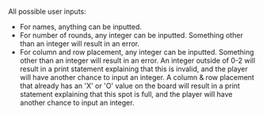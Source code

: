 All possible user inputs:
- For names, anything can be inputted.
- For number of rounds, any integer can be inputted. Something other than an integer will result in an error.
- For column and row placement, any integer can be inputted. Something other than an integer will result in an error. An integer outside of 0-2 will result in a print statement explaining that this is invalid, and the player will have another chance to input an integer. A column & row placement that already has an 'X' or 'O' value on the board will result in a print statement explaining that this spot is full, and the player will have another chance to input an integer.

